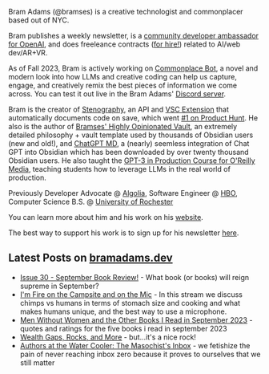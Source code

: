 Bram Adams (@bramses) is a creative technologist and commonplacer based out of NYC. 

Bram publishes a weekly newsletter, is a [community developer ambassador for OpenAI](https://platform.openai.com/ambassadors), and does freeleance contracts ([for hire!](https://www.bramadams.dev/consulting/)) related to AI/web dev/AR+VR. 

As of Fall 2023, Bram is actively working on [Commonplace Bot](https://github.com/bramses/commonplace-bot), a novel and modern look into how LLMs and creative coding can help us capture, engage, and creatively remix the best pieces of information we come across. You can test it out live in the Bram Adams' [Discord server](https://discord.gg/GrgkFP3Je3).

Bram is the creator of [Stenography](https://stenography.dev), an API and [VSC Extension](https://marketplace.visualstudio.com/items?itemName=Stenography.stenography) that automatically documents code on save, which went [#1 on Product Hunt](https://www.producthunt.com/products/stenography#stenography). He also is the author of [Bramses' Highly Opinionated Vault](https://github.com/bramses/bramses-highly-opinionated-vault-2023), an extremely detailed philosophy + vault template used by thousands of Obsidian users (new and old!), and [ChatGPT MD](https://github.com/bramses/chatgpt-md), a (nearly) seemless integration of Chat GPT into Obsidian which has been downloaded by over twenty thousand Obsidian users. He also taught the [GPT-3 in Production Course for O'Reilly Media](https://www.oreilly.com/live-events/gpt-3-in-production/0636920065944/0636920071443/), teaching students how to leverage LLMs in the real world of production.

Previously Developer Advocate @ [Algolia](https://www.algolia.com/), Software Engineer @ [HBO](https://www.hbo.com/), Computer Science B.S. @ [University of Rochester](https://rochester.edu/)

You can learn more about him and his work on his [website](https://www.bramadams.dev/about/). 

The best way to support his work is to sign up for his newsletter [here](https://www.bramadams.dev/#/portal/).


## Latest Posts on [bramadams.dev](https://www.bramadams.dev/)

<!--START_SECTION:feed-->
* [Issue 30 - September Book Review!](https:&#x2F;&#x2F;www.bramadams.dev&#x2F;issue-30&#x2F;) - What book (or books) will reign supreme in September?
* [I&#39;m Fire on the Campsite and on the Mic](https:&#x2F;&#x2F;www.bramadams.dev&#x2F;fire-on-the-mic-and-cooking&#x2F;) - In this stream we discuss chimps vs humans in terms of stomach size and cooking and what makes humans unique, and the best way to use a microphone.
* [Men Without Women and the Other Books I Read in September 2023](https:&#x2F;&#x2F;www.bramadams.dev&#x2F;men-without-women-and-the-other-books-i-read-in-september-2023&#x2F;) - quotes and ratings for the five books i read in september 2023
* [Wealth Gaps, Rocks, and More](https:&#x2F;&#x2F;www.bramadams.dev&#x2F;wealth-gaps-and-rocks&#x2F;) - but...it&#39;s a nice rock!
* [Authors at the Water Cooler: The Masochist&#39;s Inbox](https:&#x2F;&#x2F;www.bramadams.dev&#x2F;authors-at-the-water-cooler&#x2F;) - we fetishize the pain of never reaching inbox zero because it proves to ourselves that we still matter
<!--END_SECTION:feed-->
